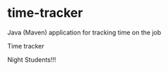 # time-tracker
Java (Maven) application for tracking time on the job

Time tracker

Night Students!!!
